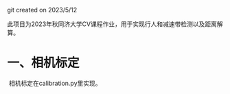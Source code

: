 git created on 2023/5/12

此项目为2023年秋同济大学CV课程作业，用于实现行人和减速带检测以及距离解算。

# 一、相机标定

​		相机标定在calibration.py里实现。